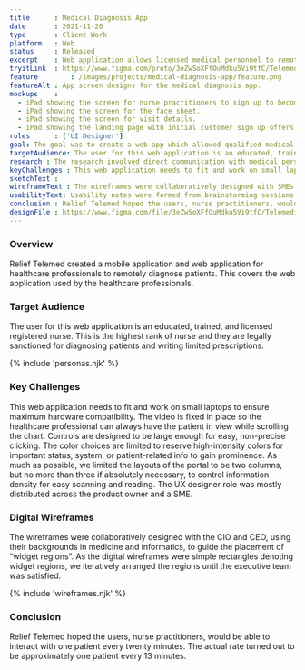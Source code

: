 ```yaml
---
title      : Medical Diagnosis App
date       : 2021-11-26
type       : Client Work
platform   : Web
status     : Released
excerpt    : Web application allows licensed medical personnel to remotely diagnose patients.
tryitLink  : https://www.figma.com/proto/3eZwSoXFfOuMdku5Vi9tfC/Telemedicine-Design?page-id=5%3A11973&node-id=0%3A122&viewport=241%2C48%2C0.12&scaling=scale-down&starting-point-node-id=0%3A122
feature        : /images/projects/medical-diagnosis-app/feature.png
featureAlt : App screen designs for the medical diagnosis app.
mockups    : 
  - iPad showing the screen for nurse practitioners to sign up to become a telemedicine diagnosis provider.
  - iPad showing the screen for the face sheet.
  - iPad showing the screen for visit details.
  - iPad showing the landing page with initial customer sign up offers.
roles      : ['UI Designer']
goal: The goal was to create a web app which allowed qualified medical personnel to diagnose a telemedicine patient using an interface designed around specific processing information.
targetAudience: The user for this web application is an educated, trained, and licensed registered nurse. This is the highest rank of nurse and they are legally sanctioned for diagnosing patients and writing limited prescriptions.
research : The research involved direct communication with medical personnel and administrative subject matter experts during many knowledge transfer sessions.
keyChallenges : This web application needs to fit and work on small laptops to ensure maximum hardware compatibility. The video is fixed in place so the healthcare professional can always have the patient in view while scrolling the chart. Controls are designed to be large enough for easy, non-precise clicking. The color choices are limited to reserve high-intensity colors for important status, system, or patient-related info to gain prominence. As much as possible, we limited the layouts of the portal to be two columns, but no more than three if absolutely necessary, to control information density for easy scanning and reading. The UX designer role was mostly distributed across the product owner and a SME.
sketchText : 
wireframeText : The wireframes were collaboratively designed with SMEs and core users, using their backgrounds in medicine and informatics, to guide the placement of “widget regions”. As the digital wireframes were simple rectangles denoting widget regions, we iteratively arranged the regions until the executive team was satisfied.
usabilityText: Usability notes were formed from brainstorming sessions with representative users, nurse practitioners, who group recalled tasks and decisions made when diagnosing patients in person.
conclusion : Relief Telemed hoped the users, nurse practitioners, would be able to interact with one patient every twenty minutes. The actual rate turned out to be approximately one patient every 13 minutes.
designFile : https://www.figma.com/file/3eZwSoXFfOuMdku5Vi9tfC/Telemedicine-Design?node-id=5%3A11973
---
```


### Overview

Relief Telemed created a mobile application and web application for healthcare professionals to remotely diagnose patients. This covers the web application used by the healthcare professionals.

### Target Audience

The user for this web application is an educated, trained, and licensed registered nurse. This is the highest rank of nurse and they are legally sanctioned for diagnosing patients and writing limited prescriptions.

{% include 'personas.njk' %}

### Key Challenges

This web application needs to fit and work on small laptops to ensure maximum hardware compatibility. The video is fixed in place so the healthcare professional can always have the patient in view while scrolling the chart. Controls are designed to be large enough for easy, non-precise clicking. The color choices are limited to reserve high-intensity colors for important status, system, or patient-related info to gain prominence. As much as possible, we limited the layouts of the portal to be two columns, but no more than three if absolutely necessary, to control information density for easy scanning and reading. The UX designer role was mostly distributed across the product owner and a SME.

### Digital Wireframes

The wireframes were collaboratively designed with the CIO and CEO, using their backgrounds in medicine and informatics, to guide the placement of “widget regions”. As the digital wireframes were simple rectangles denoting widget regions, we iteratively arranged the regions until the executive team was satisfied.

{% include 'wireframes.njk' %}

### Conclusion

Relief Telemed hoped the users, nurse practitioners, would be able to interact with one patient every twenty minutes. The actual rate turned out to be approximately one patient every 13 minutes.
